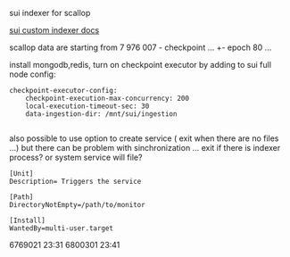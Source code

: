sui indexer for scallop

[sui custom indexer docs](https://docs.sui.io/guides/developer/advanced/custom-indexer)

scallop data are starting from 7 976 007 - checkpoint ... +- epoch 80 ...

install mongodb,redis,
turn on checkpoint executor by adding to sui full node config:
```
checkpoint-executor-config:
    checkpoint-execution-max-concurrency: 200
    local-execution-timeout-sec: 30
    data-ingestion-dir: /mnt/sui/ingestion
    
```  
    
 also possible to use option to create service ( exit when there are no files ...) but there can be problem with sinchronization ...
exit if there is indexer process? or system service will file?

```
[Unit]
Description= Triggers the service

[Path]
DirectoryNotEmpty=/path/to/monitor

[Install]
WantedBy=multi-user.target
```

6769021 23:31
6800301 23:41